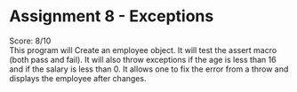 # Assignment 8 - Exceptions    
Score: 8/10  
This program will Create an employee object. It will test the assert macro
(both pass and fail). It will also throw exceptions if the age is less than
16 and if the salary is less than 0. It allows one to fix the error from a
throw and displays the employee after changes.
